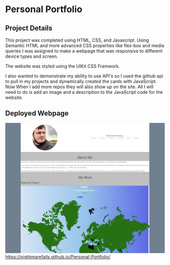 # Personal Portfolio

## Project Details
This project was completed using HTML, CSS, and Javascript. Using Semantic HTML and more advanced CSS properties like flex-box and media queries I was assigned to make a webpage that was responsive to different device types and screen.

The website was styled using the UIKit CSS Framwork.

I also wanted to demonstrate my ability to use API's so I used the github api to pull in my projects and dynamically created the cards with JavaScript. Now When I add more repos they will also show up on the site. All I will need to do is add an image and a description to the JavaScript code for the website.


## Deployed Webpage

![Webpage](./assets/images/personal-portfolio.jpeg)
https://nightmarefails.github.io/Personal-Portfolio/




